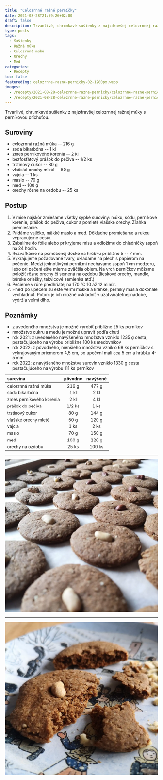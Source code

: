 ```yaml
---
title: "Celozrnné ražné perníčky"
date: 2021-08-28T21:59:26+02:00
draft: false
description: Trvanlivé, chrumkavé sušienky z najzdravšej celozrnnej ražnej múky s perníkovou príchuťou.
type: posts
tags:
  - Sušienky
  - Ražná múka
  - Celozrnná múka
  - Orechy
  - Med
categories:
  - Recepty
toc: false
featuredImg: celozrnne-razne-pernicky-02-1200px.webp
images:
  - /recepty/2021-08-28-celozrnne-razne-pernicky/celozrnne-razne-pernicky-01-1200px.webp
  - /recepty/2021-08-28-celozrnne-razne-pernicky/celozrnne-razne-pernicky-02-1200px.webp
---
```


Trvanlivé, chrumkavé sušienky z najzdravšej celozrnnej ražnej múky s perníkovou príchuťou.

## Suroviny

- celozrnná ražná múka -- 216 g
- sóda bikarbóna -- 1 kl
- zmes perníkového korenia -- 2 kl
- bezfosfátový prášok do pečiva -- 1/2 ks
- trstinový cukor -- 80 g
- vlašské orechy mleté -- 50 g
- vajcia -- 1 ks
- maslo -- 70 g
- med -- 100 g
- orechy rôzne na ozdobu -- 25 ks

## Postup

1. V mise najskôr zmiešame všetky sypké suroviny: múku, sódu, perníkové korenie, prášok do pečiva, cukor a pomleté vlašské orechy. Zľahka premiešame.
2. Pridáme vajíčko, mäkké maslo a med. Dôkladne premiešame a rukou vypracujeme cesto.
3. Zabalíme do fólie alebo prikryjeme misu a odložíme do chladničky aspoň na 24 hodín.
4. Rozvaľkáme na pomúčenej doske na hrúbku približne 5 -- 7 mm.
5. Vykrajujeme požadované tvary, ukladáme na plech s papierom na pečenie. Medzi jednotlivými perníkmi nechávame aspoň 1 cm medzeru, lebo pri pečení ešte mierne zväčšia objem. Na vrch perníčkov môžeme položiť rôzne orechy či semená na ozdobu (lieskové orechy, mandle, búrske oriešky, tekvicové semienka atď.)
6. Pečieme v rúre predhriatej na 170 °C 10 až 12 minút.
7. Hneď po upečení sú ešte veľmi mäkké a krehké, perníky musia dokonale vychladnúť. Potom je ich možné uskladniť v uzatvárateľnej nádobe, vydržia veľmi dlho.

## Poznámky

- z uvedeného množstva je možné vyrobiť približne 25 ks perníkov
- množstvo cukru a medu je možné upraviť podľa chuti
- rok 2021: z uvedeného navýšeného množstva vzniklo 1235 g cesta, postačujúceho na výrobu približne 100 ks medovníkov
- rok 2022: z pôvodného, menšieho množstva vzniklo 68 ks perníčkov s vykrajovaným priemerom 4,5 cm, po upečení mali cca 5 cm a hrúbku 4-5 mm
- rok 2022: z navýšeného množstva surovín vzniklo 1330 g cesta postačujúceho na výrobu 111 ks perníkov

surovina | pôvodné | navýšené
:---|:---:|:---:
celozrnná ražná múka | 216 g | 477 g
sóda bikarbóna | 1 kl | 2 kl
zmes perníkového korenia | 2 kl | 4 kl
prášok do pečiva | 1/2 ks | 1 ks
trstinový cukor | 80 g | 144 g
vlašské orechy mleté | 50 g | 120 g
vajcia | 1 ks | 2 ks
maslo | 70 g | 150 g
med | 100 g | 220 g
orechy na ozdobu | 25 ks | 100 ks

---

![Celozrnné ražné perníčky](celozrnne-razne-pernicky-01-1200px.webp "Celozrnné ražné perníčky (autor: zwieratko, 2021)")

---

![Celozrnné ražné perníčky - rozpolené](celozrnne-razne-pernicky-02-1200px.webp "Celozrnné ražné perníčky - rozpolené (autor: zwieratko, 2021)")